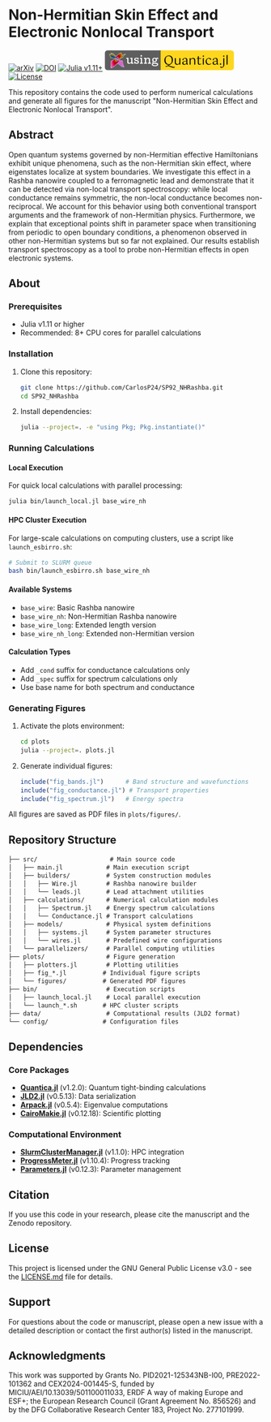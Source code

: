 # Non-Hermitian Skin Effect and Electronic Nonlocal Transport

[![arXiv](https://img.shields.io/badge/arXiv-XXXX.XXXXX-b31b1b.svg)](https://arxiv.org/abs/XXXX.XXXXX)
[![DOI](https://zenodo.org/badge/966776654.svg)](https://doi.org/10.5281/zenodo.17243672)
[![Julia v1.11+](https://img.shields.io/badge/Julia-v1.11+-blue.svg)](https://julialang.org/)
[![Quantica badge](https://raw.githubusercontent.com/pablosanjose/Quantica.jl/master/docs/src/assets/badge.svg)](https://github.com/pablosanjose/Quantica.jl)
[![License](https://img.shields.io/badge/License-GPL--3.0-blue.svg)](LICENSE.md)

This repository contains the code used to perform numerical calculations and generate all figures for the manuscript "Non-Hermitian Skin Effect and Electronic Nonlocal Transport".

## Abstract

Open quantum systems governed by non-Hermitian effective Hamiltonians exhibit unique phenomena, such as the non-Hermitian skin effect, where eigenstates localize at system boundaries. We investigate this effect in a Rashba nanowire coupled to a ferromagnetic lead and demonstrate that it can be detected via non-local transport spectroscopy: while local conductance remains symmetric, the non-local conductance becomes non-reciprocal. We account for this behavior using both conventional transport arguments and the framework of non-Hermitian physics. Furthermore, we explain that exceptional points shift in parameter space when transitioning from periodic to open boundary conditions, a phenomenon observed in other non-Hermitian systems but so far not explained. Our results establish transport spectroscopy as a tool to probe non-Hermitian effects in open electronic systems.

## About

### Prerequisites

- Julia v1.11 or higher
- Recommended: 8+ CPU cores for parallel calculations

### Installation

1. Clone this repository:

   ```bash
   git clone https://github.com/CarlosP24/SP92_NHRashba.git
   cd SP92_NHRashba
   ```

2. Install dependencies:

   ```bash
   julia --project=. -e "using Pkg; Pkg.instantiate()"
   ```

### Running Calculations

#### Local Execution

For quick local calculations with parallel processing:

```bash
julia bin/launch_local.jl base_wire_nh
```

#### HPC Cluster Execution

For large-scale calculations on computing clusters, use a script like `launch_esbirro.sh`:

```bash
# Submit to SLURM queue
bash bin/launch_esbirro.sh base_wire_nh
```

#### Available Systems

- `base_wire`: Basic Rashba nanowire
- `base_wire_nh`: Non-Hermitian Rashba nanowire
- `base_wire_long`: Extended length version
- `base_wire_nh_long`: Extended non-Hermitian version

#### Calculation Types

- Add `_cond` suffix for conductance calculations only
- Add `_spec` suffix for spectrum calculations only
- Use base name for both spectrum and conductance

### Generating Figures

1. Activate the plots environment:

   ```bash
   cd plots
   julia --project=. plots.jl
   ```

2. Generate individual figures:

   ```julia
   include("fig_bands.jl")      # Band structure and wavefunctions
   include("fig_conductance.jl") # Transport properties
   include("fig_spectrum.jl")   # Energy spectra
   ```

All figures are saved as PDF files in `plots/figures/`.

## Repository Structure

```text
├── src/                    # Main source code
│   ├── main.jl            # Main execution script
│   ├── builders/          # System construction modules
│   │   ├── Wire.jl        # Rashba nanowire builder
│   │   └── leads.jl       # Lead attachment utilities
│   ├── calculations/      # Numerical calculation modules
│   │   ├── Spectrum.jl    # Energy spectrum calculations
│   │   └── Conductance.jl # Transport calculations
│   ├── models/            # Physical system definitions
│   │   ├── systems.jl     # System parameter structures
│   │   └── wires.jl       # Predefined wire configurations
│   └── parallelizers/     # Parallel computing utilities
├── plots/                 # Figure generation
│   ├── plotters.jl        # Plotting utilities
│   ├── fig_*.jl          # Individual figure scripts
│   └── figures/          # Generated PDF figures
├── bin/                   # Execution scripts
│   ├── launch_local.jl    # Local parallel execution
│   └── launch_*.sh       # HPC cluster scripts
├── data/                  # Computational results (JLD2 format)
└── config/               # Configuration files
```

## Dependencies

### Core Packages

- **[Quantica.jl](https://github.com/pablosanjose/Quantica.jl)** (v1.2.0): Quantum tight-binding calculations
- **[JLD2.jl](https://github.com/JuliaIO/JLD2.jl)** (v0.5.13): Data serialization
- **[Arpack.jl](https://github.com/JuliaLinearAlgebra/Arpack.jl)** (v0.5.4): Eigenvalue computations
- **[CairoMakie.jl](https://github.com/JuliaPlots/Makie.jl)** (v0.12.18): Scientific plotting

### Computational Environment

- **[SlurmClusterManager.jl](https://github.com/JuliaParallel/SlurmClusterManager.jl)** (v1.1.0): HPC integration
- **[ProgressMeter.jl](https://github.com/timholy/ProgressMeter.jl)** (v1.10.4): Progress tracking
- **[Parameters.jl](https://github.com/mauro3/Parameters.jl)** (v0.12.3): Parameter management

## Citation

If you use this code in your research, please cite the manuscript and the Zenodo repository.

## License

This project is licensed under the GNU General Public License v3.0 - see the [LICENSE.md](LICENSE.md) file for details.

## Support

For questions about the code or manuscript, please open a new issue with a detailed description or contact the first author(s) listed in the manuscript.

## Acknowledgments

This work was supported by Grants No. PID2021-125343NB-I00, PRE2022-101362 and CEX2024-001445-S, funded by MICIU/AEI/10.13039/501100011033, ERDF A way of making Europe and ESF+; the European Research Council (Grant Agreement No. 856526) and by the DFG Collaborative Research Center 183, Project No. 277101999. 
